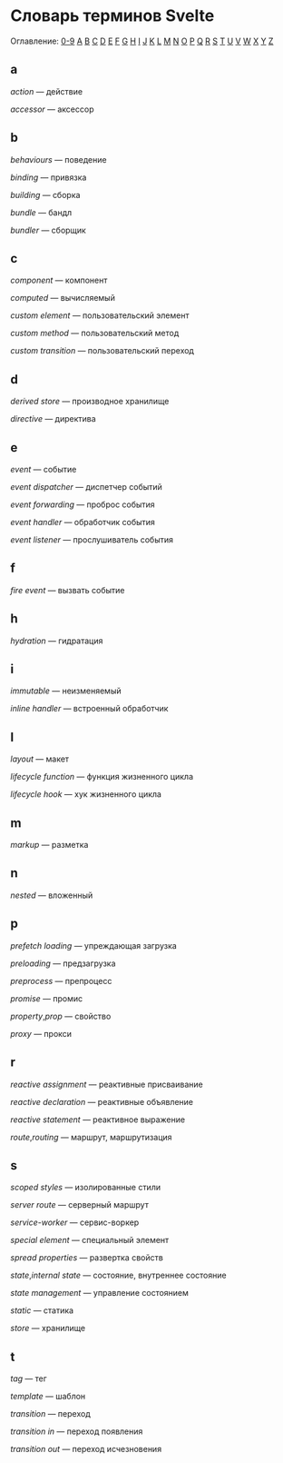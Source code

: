 # Словарь терминов Svelte

Оглавление: [0-9](#0-9) [A](#a) [B](#b) [C](#c) [D](#d) [E](#e) [F](#f) [G](#g) [H](#h) [I](#i) [J](#j) [K](#k) [L](#l) [M](#m) [N](#n) [O](#o) [P](#p) [Q](#q) [R](#r) [S](#s) [T](#t) [U](#u) [V](#v) [W](#w) [X](#x) [Y](#y) [Z](#z)

## a
*action* — действие

*accessor* — аксессор

## b

*behaviours* — поведение

*binding* — привязка

*building*  — сборка 

*bundle* — бандл

*bundler* — сборщик

## c
*component* — компонент

*computed* — вычисляемый

*сustom element* — пользовательский элемент

*сustom method* — пользовательский метод

*сustom transition* — пользовательский переход

## d
*derived store* — производное хранилище

*directive* — директива

## e
*event* — событие

*event dispatcher* — диспетчер событий

*event forwarding* — проброс события

*event handler* — обработчик события

*event listener* — прослушиватель события

## f
*fire event* — вызвать событие

## h
*hydration* — гидратация

## i
*immutable* — неизменяемый

*inline handler* — встроенный обработчик

## l
*layout* — макет

*lifecycle function* — функция жизненного цикла

*lifecycle hook* — хук жизненного цикла

## m
*markup* — разметка

## n
*nested* — вложенный

## p
*prefetch loading* — упреждающая загрузка 

*preloading* — предзагрузка 

*preprocess* — препроцесс 

*promise* — промис

*property*,*prop* — свойство

*proxy* — прокси

## r
*reactive assignment* — реактивные присваивание

*reactive declaration* — реактивные объявление

*reactive statement* — реактивное выражение

*route*,*routing* — маршрут, маршрутизация

## s
*scoped styles* — изолированные стили

*server route* — серверный маршрут

*service-worker* — сервис-воркер

*special element* — специальный элемент

*spread properties* — развертка свойств

*state*,*internal state* — состояние, внутреннее состояние

*state management* — управление состоянием

*static* — статика

*store* — хранилище

## t
*tag* — тег

*template* — шаблон

*transition* — переход

*transition in* — переход появления

*transition out* — переход исчезновения